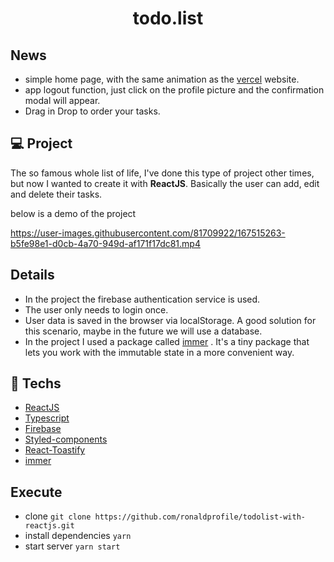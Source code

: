 <h1 align="center">todo.list</h1>

## News

- simple home page, with the same animation as the [vercel](https://vercel.com) website.
- app logout function, just click on the profile picture and the confirmation modal will appear.
- Drag in Drop to order your tasks.

## 💻 Project

The so famous whole list of life, I've done this type of project other times, but now I wanted to create it with **ReactJS**. Basically the user can add, edit and delete their tasks.


below is a demo of the project

https://user-images.githubusercontent.com/81709922/167515263-b5fe98e1-d0cb-4a70-949d-af171f17dc81.mp4


## Details

- In the project the firebase authentication service is used.
- The user only needs to login once.
- User data is saved in the browser via localStorage. A good solution for this scenario, maybe in the future we will use a database.
- In the project I used a package called [immer](https://immerjs.github.io/immer/) . It's a tiny package that lets you work with the immutable state in a more convenient way.

## 🚀 Techs

- [ReactJS](https://pt-br.reactjs.org/)
- [Typescript](https://www.typescriptlang.org/)
- [Firebase](https://firebase.google.com/)
- [Styled-components](https://styled-components.com/)
- [React-Toastify](https://fkhadra.github.io/react-toastify/introduction)
- [immer](https://immerjs.github.io/immer/)

## Execute

- clone `git clone https://github.com/ronaldprofile/todolist-with-reactjs.git`
- install dependencies `yarn`
- start server `yarn start`
